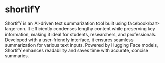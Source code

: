 # shortifY

ShortifY is an AI-driven text summarization tool built using facebook/bart-large-cnn. It efficiently condenses lengthy content while preserving key information, making it ideal for students, researchers, and professionals. Developed with a user-friendly interface, it ensures seamless summarization for various text inputs. Powered by Hugging Face models, ShortifY enhances readability and saves time with accurate, concise summaries.
